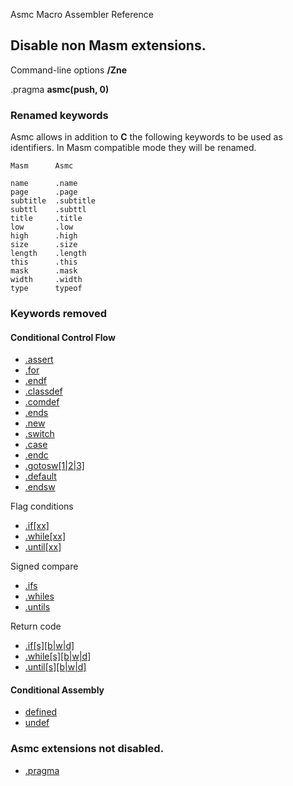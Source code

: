 Asmc Macro Assembler Reference

## Disable non Masm extensions.

Command-line options **/Zne**

.pragma **asmc(push, 0)**

### Renamed keywords

Asmc allows in addition to **C** the following keywords to be used as identifiers. In Masm compatible mode they will be renamed.

    Masm      Asmc

    name      .name
    page      .page
    subtitle  .subtitle
    subttl    .subttl
    title     .title
    low       .low
    high      .high
    size      .size
    length    .length
    this      .this
    mask      .mask
    width     .width
    type      typeof

### Keywords removed

#### Conditional Control Flow

- [.assert](../directive/dot_assert.md)
- [.for](../directive/dot_for.md)
- [.endf](../directive/dot_endf.md)
- [.classdef](../directive/dot_classdef.md)
- [.comdef](../directive/dot_comdef.md)
- [.ends](../directive/dot_ends.md)
- [.new](../directive/dot_new.md)
- [.switch](../directive/dot_switch.md)
- [.case](../directive/dot_case.md)
- [.endc](../directive/dot_endc.md)
- [.gotosw[1|2|3]](../directive/dot_gotosw.md)
- [.default](../directive/dot_default.md)
- [.endsw](../directive/dot_endsw.md)

Flag conditions

- [.if[xx]](../directive/flags.md)
- [.while[xx]](../directive/flags.md)
- [.until[xx]](../directive/flags.md)

Signed compare

- [.ifs](../directive/signed.md)
- [.whiles](../directive/signed.md)
- [.untils](../directive/signed.md)

Return code

- [.if[s][b|w|d]](../directive/return.md)
- [.while[s][b|w|d]](../directive/return.md)
- [.until[s][b|w|d]](../directive/return.md)

#### Conditional Assembly

- [defined](../directive/defined.md)
- [undef](../directive/undef.md)

### Asmc extensions not disabled.

- [.pragma](../directive/dot_pragma.md)
